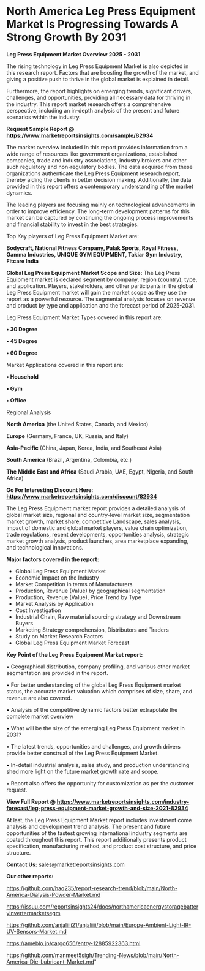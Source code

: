 # North America Leg Press Equipment Market Is Progressing Towards A Strong Growth By 2031

<Strong> Leg Press Equipment Market Overview 2025 - 2031</strong>

The rising technology in Leg Press Equipment Market is also depicted in this research report. Factors that are boosting the growth of the market, and giving a positive push to thrive in the global market is explained in detail.

Furthermore, the report highlights on emerging trends, significant drivers, challenges, and opportunities, providing all necessary data for thriving in the industry. This report market research offers a comprehensive perspective, including an in-depth analysis of the present and future scenarios within the industry.

<strong>Request Sample Report @ <a href=https://www.marketreportsinsights.com/sample/82934>https://www.marketreportsinsights.com/sample/82934</a></strong>

The market overview included in this report provides information from a wide range of resources like government organizations, established companies, trade and industry associations, industry brokers and other such regulatory and non-regulatory bodies. The data acquired from these organizations authenticate the Leg Press Equipment research report, thereby aiding the clients in better decision making. Additionally, the data provided in this report offers a contemporary understanding of the market dynamics.

The leading players are focusing mainly on technological advancements in order to improve efficiency. The long-term development patterns for this market can be captured by continuing the ongoing process improvements and financial stability to invest in the best strategies.

Top Key players of Leg Press Equipment Market are:

<strong>Bodycraft, National Fitness Company, Palak Sports, Royal Fitness, Gamma Industries, UNIQUE GYM EQUIPMENT, Takiar Gym Industry, Fitcare India</strong>

<strong><b>Global Leg Press Equipment Market Scope and Size:</b></strong>
The Leg Press Equipment market is declared segment by company, region (country), type, and application. Players, stakeholders, and other participants in the global Leg Press Equipment market will gain the market scope as they use the report as a powerful resource. The segmental analysis focuses on revenue and product by type and application and the forecast period of 2025-2031.

Leg Press Equipment Market Types covered in this report are:

<strong>• 30 Degree

• 45 Degree

• 60 Degree</strong>

Market Applications covered in this report are:

<strong>• Household

• Gym

• Office</strong> 

Regional Analysis

<strong>North America</strong> (the United States, Canada, and Mexico)

<strong>Europe</strong> (Germany, France, UK, Russia, and Italy)

<strong>Asia-Pacific</strong> (China, Japan, Korea, India, and Southeast Asia)

<strong>South America</strong> (Brazil, Argentina, Colombia, etc.)

<strong>The Middle East and Africa</strong> (Saudi Arabia, UAE, Egypt, Nigeria, and South Africa)

<strong>Go For Interesting Discount Here: <a href=https://www.marketreportsinsights.com/discount/82934>https://www.marketreportsinsights.com/discount/82934</a></strong>

The Leg Press Equipment market report provides a detailed analysis of global market size, regional and country-level market size, segmentation market growth, market share, competitive Landscape, sales analysis, impact of domestic and global market players, value chain optimization, trade regulations, recent developments, opportunities analysis, strategic market growth analysis, product launches, area marketplace expanding, and technological innovations.

<strong><b>Major factors covered in the report:</b></strong>
<ul>
  <li>Global Leg Press Equipment Market </li>
  <li>Economic Impact on the Industry</li>
  <li>Market Competition in terms of Manufacturers</li>
  <li>Production, Revenue (Value) by geographical segmentation</li>
  <li>Production, Revenue (Value), Price Trend by Type</li>
  <li>Market Analysis by Application</li>
  <li>Cost Investigation</li>
  <li>Industrial Chain, Raw material sourcing strategy and Downstream Buyers</li>
  <li>Marketing Strategy comprehension, Distributors and Traders</li>
  <li>Study on Market Research Factors</li>
  <li>Global Leg Press Equipment Market Forecast</li>
</ul>

<strong><b>Key Point of the Leg Press Equipment Market report:</b></strong>

• Geographical distribution, company profiling, and various other market segmentation are provided in the report.

• For better understanding of the global Leg Press Equipment market status, the accurate market valuation which comprises of size, share, and revenue are also covered.

• Analysis of the competitive dynamic factors better extrapolate the complete market overview

• What will be the size of the emerging Leg Press Equipment market in 2031?

• The latest trends, opportunities and challenges, and growth drivers provide better construal of the Leg Press Equipment Market.

• In-detail industrial analysis, sales study, and production understanding shed more light on the future market growth rate and scope.

• Report also offers the opportunity for customization as per the customer request.

<strong><b>View Full Report @ <a href=https://www.marketreportsinsights.com/industry-forecast/leg-press-equipment-market-growth-and-size-2021-82934>https://www.marketreportsinsights.com/industry-forecast/leg-press-equipment-market-growth-and-size-2021-82934</a></b></strong>


At last, the Leg Press Equipment Market report includes investment come analysis and development trend analysis. The present and future opportunities of the fastest growing international industry segments are coated throughout this report. This report additionally presents product specification, manufacturing method, and product cost structure, and price structure.

<strong>Contact Us:</strong>
sales@marketreportsinsights.com

<strong>Our other reports:</strong>

<a href=https://github.com/haq235/report-research-trend/blob/main/North-America-Dialysis-Powder-Market.md>https://github.com/haq235/report-research-trend/blob/main/North-America-Dialysis-Powder-Market.md</a>

<a href=https://issuu.com/reportsinsights24/docs/northamericaenergystoragebatteryinvertermarketsegm>https://issuu.com/reportsinsights24/docs/northamericaenergystoragebatteryinvertermarketsegm</a>

<a href=https://github.com/anjaliiii21/anjaliiii/blob/main/Europe-Ambient-Light-IR-UV-Sensors-Market.md>https://github.com/anjaliiii21/anjaliiii/blob/main/Europe-Ambient-Light-IR-UV-Sensors-Market.md</a>

<a href=https://ameblo.jp/cargo656/entry-12885922363.html>https://ameblo.jp/cargo656/entry-12885922363.html</a>

<a href=https://github.com/manmeet5sigh/Trending-News/blob/main/North-America-Die-Lubricant-Market.md>https://github.com/manmeet5sigh/Trending-News/blob/main/North-America-Die-Lubricant-Market.md</a>"
